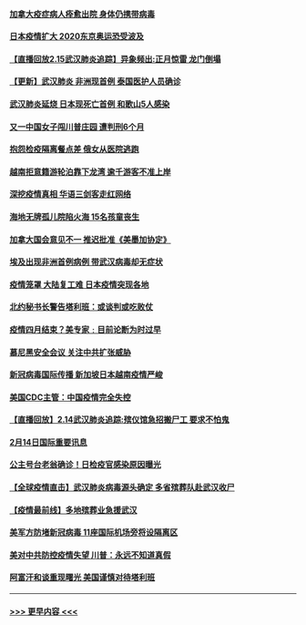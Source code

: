 #### [加拿大疫症病人痊愈出院 身体仍携带病毒](../pages/prog202/a102778061.md?t=02152355) 
#### [日本疫情扩大 2020东京奥运恐受波及](../pages/prog202/a102778049.md?t=02152355) 
#### [【直播回放2.15武汉肺炎追踪】异象频出:正月惊雷 龙门倒塌](../pages/prog202/a102777974.md?t=02152355) 
#### [【更新】武汉肺炎 非洲现首例 泰国医护人员确诊](../pages/prog202/a102770740.md?t=02152355) 
#### [武汉肺炎延烧 日本现死亡首例 和歌山5人感染](../pages/prog202/a102777815.md?t=02152355) 
#### [又一中国女子闯川普庄园 遭判刑6个月](../pages/prog202/a102777673.md?t=02152355) 
#### [抱怨检疫隔离餐点差 俄女从医院逃跑](../pages/prog202/a102777667.md?t=02152355) 
#### [越南拒意籍游轮泊靠下龙湾 逾千游客不准上岸](../pages/prog202/a102777646.md?t=02152355) 
#### [深挖疫情真相 华语三剑客走红网络](../pages/prog202/a102777624.md?t=02152355) 
#### [海地无牌孤儿院陷火海 15名孩童丧生](../pages/prog202/a102777620.md?t=02152355) 
#### [加拿大国会意见不一 推迟批准《美墨加协定》](../pages/prog202/a102777575.md?t=02152355) 
#### [埃及出现非洲首例病例 带武汉病毒却无症状](../pages/prog202/a102777559.md?t=02152355) 
#### [疫情笼罩 大陆复工难 日本疫情突现各地](../pages/prog202/a102777455.md?t=02152355) 
#### [北约秘书长警告塔利班：或谈判或吃败仗](../pages/prog202/a102777442.md?t=02152355) 
#### [疫情四月结束？美专家﹕目前论断为时过早](../pages/prog202/a102777248.md?t=02152355) 
#### [慕尼黑安全会议 关注中共扩张威胁](../pages/prog202/a102777254.md?t=02152355) 
#### [新冠病毒国际传播 新加坡日本越南疫情严峻](../pages/prog202/a102777245.md?t=02152355) 
#### [美国CDC主管：中国疫情完全失控](../pages/prog202/a102777236.md?t=02152355) 
#### [【直播回放】2.14武汉肺炎追踪:殡仪馆急招搬尸工 要求不怕鬼](../pages/prog202/a102777141.md?t=02152355) 
#### [2月14日国际重要讯息](../pages/prog202/a102777073.md?t=02152355) 
#### [公主号台老翁确诊！日检疫官感染原因曝光](../pages/prog202/a102777075.md?t=02152355) 
#### [【全球疫情直击】武汉肺炎病毒源头确定 多省殡葬队赴武汉收尸](../pages/prog202/a102777026.md?t=02152355) 
#### [【疫情最前线】多地殡葬业急援武汉](../pages/prog202/a102776986.md?t=02152355) 
#### [美军方防堵新冠病毒 11座国际机场旁将设隔离区](../pages/prog202/a102776870.md?t=02152355) 
#### [美对中共防控疫情失望 川普：永远不知道真假](../pages/prog202/a102776836.md?t=02152355) 
#### [阿富汗和谈重现曙光 美国谨慎对待塔利班](../pages/prog202/a102776748.md?t=02152355) 

----
#### [ >>> 更早内容 <<< ](../indexes/prog202-earlier.md)
